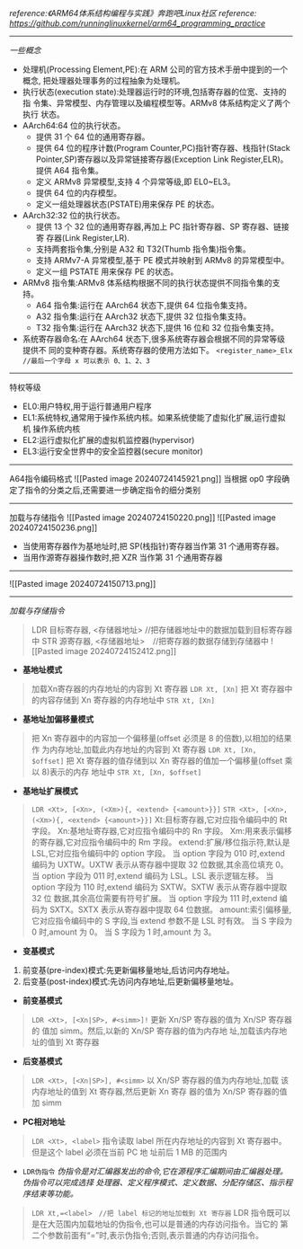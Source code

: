 *reference:《ARM64体系结构编程与实践》奔跑吧Linux社区*
*reference: https://github.com/runninglinuxkernel/arm64_programming_practice*
***
*一些概念*
- 处理机(Processing Element,PE):在 ARM 公司的官方技术手册中提到的一个概念,
把处理器处理事务的过程抽象为处理机。
- 执行状态(execution state):处理器运行时的环境,包括寄存器的位宽、支持的指
令集、异常模型、内存管理以及编程模型等。ARMv8 体系结构定义了两个执行
状态。
-  AArch64:64 位的执行状态。
	- 提供 31 个 64 位的通用寄存器。
	- 提供 64 位的程序计数(Program Counter,PC)指针寄存器、栈指针(Stack
		Pointer,SP)寄存器以及异常链接寄存器(Exception Link Register,ELR)。
		提供 A64 指令集。
	- 定义 ARMv8 异常模型,支持 4 个异常等级,即 EL0~EL3。
	- 提供 64 位的内存模型。
	-   定义一组处理器状态(PSTATE)用来保存 PE 的状态。
 - AArch32:32 位的执行状态。
	- 提供 13 个 32 位的通用寄存器,再加上 PC 指针寄存器、SP 寄存器、链接寄
		存器(Link Register,LR).
	- 支持两套指令集,分别是 A32 和 T32(Thumb 指令集)指令集。
    - 支持 ARMv7-A 异常模型,基于 PE 模式并映射到 ARMv8 的异常模型中。
	-  定义一组 PSTATE 用来保存 PE 的状态。
- ARMv8 指令集:ARMv8 体系结构根据不同的执行状态提供不同指令集的支持。
	- A64 指令集:运行在 AArch64 状态下,提供 64 位指令集支持。
	- A32 指令集:运行在 AArch32 状态下,提供 32 位指令集支持。
	- T32 指令集:运行在 AArch32 状态下,提供 16 位和 32 位指令集支持。
- 系统寄存器命名:在 AArch64 状态下,很多系统寄存器会根据不同的异常等级提供不
同的变种寄存器。系统寄存器的使用方法如下。
    ```<register_name>_Elx //最后一个字母 x 可以表示 0、1、2、3```
***
特权等级
- EL0:用户特权,用于运行普通用户程序
- EL1:系统特权,通常用于操作系统内核。如果系统使能了虚拟化扩展,运行虚拟机
操作系统内核
- EL2:运行虚拟化扩展的虚拟机监控器(hypervisor)
- EL3:运行安全世界中的安全监控器(secure monitor)
***
A64指令编码格式
![[Pasted image 20240724145921.png]]
当根据 op0 字段确定了指令的分类之后,还需要进一步确定指令的细分类别
***
加载与存储指令
![[Pasted image 20240724150220.png]]
![[Pasted image 20240724150236.png]]
- 当使用寄存器作为基地址时,把 SP(栈指针)寄存器当作第 31 个通用寄存器。
- 当用作源寄存器操作数时,把 XZR 当作第 31 个通用寄存器
***
![[Pasted image 20240724150713.png]]
***
*加载与存储指令*
>LDR 目标寄存器, <存储器地址> //把存储器地址中的数据加载到目标寄存器中 
>STR 源寄存器, <存储器地址>　//把寄存器的数据存储到存储器中
![[Pasted image 20240724152412.png]]

- **基地址模式**
> 加载Xn寄存器的内存地址的内容到 Xt 寄存器
> `LDR Xt, [Xn]`
> 把 Xt 寄存器中的内容存储到 Xn 寄存器的内存地址中
> `STR Xt, [Xn]`
- **基地址加偏移量模式**
 >把 Xn 寄存器中的内容加一个偏移量(offset 必须是 8 的倍数),以相加的结果作
 >为内存地址,加载此内存地址的内容到 Xt 寄存器
 >`LDR Xt, [Xn, $offset]`
 >把 Xt 寄存器的值存储到以 Xn 寄存器的值加一个偏移量(offset 乘以 8)表示的内存
 >地址中
 >`STR Xt, [Xn, $offset]`
- **基地址扩展模式**
>`LDR <Xt>, [<Xn>, (<Xm>){, <extend> {<amount>}}]`
>`STR <Xt>, [<Xn>, (<Xm>){, <extend> {<amount>}}]`
>Xt:目标寄存器,它对应指令编码中的 Rt 字段。
>Xn:基地址寄存器,它对应指令编码中的 Rn 字段。
>Xm:用来表示偏移的寄存器,它对应指令编码中的 Rm 字段。
>extend:扩展/移位指示符,默认是 LSL,它对应指令编码中的 option 字段。
>	当 option 字段为 010 时,extend 编码为 UXTW。UXTW 表示从寄存器中提取 32
位数据,其余高位填充 0。
>	当 option 字段为 011 时,extend 编码为 LSL。LSL 表示逻辑左移。
>	当 option 字段为 110 时,extend 编码为 SXTW。SXTW 表示从寄存器中提取 32 位
数据,其余高位需要有符号扩展。
>	当 option 字段为 111 时,extend 编码为 SXTX。SXTX 表示从寄存器中提取 64 位数据。
>amount:索引偏移量,它对应指令编码中的 S 字段,当 extend 参数不是 LSL 时有效。
>	当 S 字段为 0 时,amount 为 0。
>	当 S 字段为 1 时,amount 为 3。
- **变基模式**
1. 前变基(pre-index)模式:先更新偏移量地址,后访问内存地址。
2. 后变基(post-index)模式:先访问内存地址,后更新偏移量地址。
- **前变基模式**
>`LDR <Xt>, [<Xn|SP>, #<simm>]!`
>更新 Xn/SP 寄存器的值为 Xn/SP 寄存器的
值加 simm。然后,以新的 Xn/SP 寄存器的值为内存地
址,加载该内存地址的值到 Xt 寄存器

- **后变基模式**
>`LDR <Xt>, [<Xn|SP>], #<simm>`
>以 Xn/SP 寄存器的值为内存地址,加载
该内存地址的值到 Xt 寄存器,然后更新 Xn 寄存
器的值为 Xn/SP 寄存器的值加 simm

- **PC相对地址**
>`LDR <Xt>, <label>`
>指令读取 label 所在内存地址的内容到 Xt 寄存器中。但是这个 label 必须在当前 PC 地
址前后 1 MB 的范围内

- `LDR伪指令`
*伪指令是对汇编器发出的命令,它在源程序汇编期间由汇编器处理。伪指令可以完成选择
处理器、定义程序模式、定义数据、分配存储区、指示程序结束等功能。*
>`LDR Xt,=<label>　//把 label 标记的地址加载到 Xt 寄存器`
>LDR 指令既可以是在大范围内加载地址的伪指令,也可以是普通的内存访问指令。当它的
第二个参数前面有“=”时,表示伪指令;否则,表示普通的内存访问指令。


